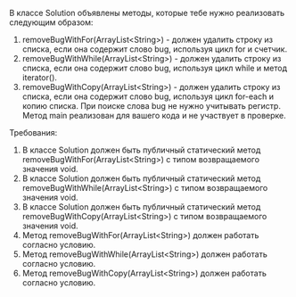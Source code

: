 
В классе Solution объявлены методы, которые тебе нужно реализовать следующим образом:
1. removeBugWithFor(ArrayList&lt;String&gt;) - должен удалить строку из списка, если она содержит слово bug, используя цикл for и счетчик.
2. removeBugWithWhile(ArrayList&lt;String&gt;) - должен удалить строку из списка, если она содержит слово bug, используя цикл while и метод iterator().
3. removeBugWithCopy(ArrayList&lt;String&gt;) - должен удалить строку из списка, если она содержит слово bug, используя цикл for-each и копию списка.
При поиске слова bug не нужно учитывать регистр.
Метод main реализован для вашего кода и не участвует в проверке.


Требования:
1.	В классе Solution должен быть публичный статический метод removeBugWithFor(ArrayList&lt;String&gt;) с типом возвращаемого значения void.
2.	В классе Solution должен быть публичный статический метод removeBugWithWhile(ArrayList&lt;String&gt;) с типом возвращаемого значения void.
3.	В классе Solution должен быть публичный статический метод removeBugWithCopy(ArrayList&lt;String&gt;) с типом возвращаемого значения void.
4.	Метод removeBugWithFor(ArrayList&lt;String&gt;) должен работать согласно условию.
5.	Метод removeBugWithWhile(ArrayList&lt;String&gt;) должен работать согласно условию.
6.	Метод removeBugWithCopy(ArrayList&lt;String&gt;) должен работать согласно условию.


